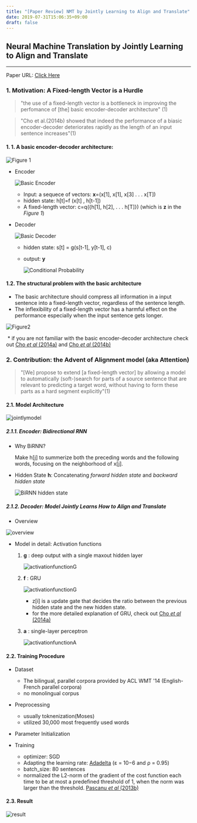 ```yaml
---
title: "[Paper Review] NMT by Jointly Learning to Align and Translate"
date: 2019-07-31T15:06:35+09:00
draft: false
---
```



## Neural Machine Translation by Jointly Learning to Align and Translate

------



Paper URL: [Click Here](https://arxiv.org/pdf/1409.0473.pdf)





### 1. Motivation: A Fixed-length Vector is a Hurdle

>  "the use of a fixed-length vector is a bottleneck in improving the perfomance of [the] basic encoder-decoder architecture" (1)

>  "Cho et al.(2014b) showed that indeed the performance of a biasic encoder-decoder deteriorates rapidly as the length of an input sentence increases"(1)

#### 1. 1. A basic encoder-decoder architecture:



![Figure 1](https://github.com/dwdsuh/blog/blob/master/content/post/resources/_gen/images/encoder_decoder-architecture.png)

- Encoder

  ![Basic Encoder](https://github.com/dwdsuh/blog/blob/master/content/post/resources/_gen/images/basicEncoder_pic.png)
 
  

  - Input: a sequece of vectors: **x**=(x[1], x[1], x[3] . . . x[T])
  - hidden state: h[t]=f (x[t] , h[t-1])
  - A fixed-length vector: c=q({h[1], h[2], . . . h[T]})  (which is **z** in the *Figure 1*)

- Decoder

  ![Basic Decoder](https://github.com/dwdsuh/blog/blob/master/content/post/resources/_gen/images/basicDecoder_pic.png)

  - hidden state: s[t] = g(s[t-1], y[t-1], c)

  - output: **y** 

    ![Conditional Probability](https://github.com/dwdsuh/blog/blob/master/content/post/resources/_gen/images/basicDecoder.png)

  



#### 1.2. The structural problem with the basic architecture

- The basic architecture should compress all information in a input sentence into a fixed-length vector, regardless of the sentence length.
- The inflexibility of a fixed-length vector has a harmful effect on the performance especially when the input sentence gets longer.

![Figure2](https://github.com/dwdsuh/blog/blob/master/content/post/resources/_gen/images/longersentecesucks.png)

​	\* if you are not familiar with the basic encoder-decoder architecture check out [Cho *et al* (2014a)](https://arxiv.org/pdf/1406.1078.pdf) and  [Cho *et al* (2014b)](https://www.aclweb.org/anthology/W14-4012)













### 2. Contribution: the Advent of Alignment model (aka Attention)




> "[We] propose to extend [a fixed-length vector] by allowing a model to automatically (soft-)search for parts of a source sentence that are relevant to predicting a target word, without having to form these parts as a hard segment explicitly"(1)

#### 2.1. Model Architecture



![jointlymodel](https://github.com/dwdsuh/blog/blob/master/content/post/resources/_gen/images/jointlymodel.png)

##### 2.1.1. Encoder: Bidirectional RNN

- Why BiRNN? 

  Make h[j] to summerize both the preceding words and the following words, focusing on the neighborhood of x[j].

- Hidden State **h**: Concatenating *forward hidden state* and *backward hidden state*

  ![BiRNN hidden state](https://github.com/dwdsuh/blog/blob/master/content/post/resources/_gen/images/BiRNNhiddenstate.png)



##### 2.1.2. Decoder: Model Jointly Learns How to  Align and Translate

- Overview

![overview](https://github.com/dwdsuh/blog/blob/master/content/post/resources/_gen/images/jointlyoverview.png)

- Model in detail: Activation functions

  1. **g** : deep output with a single maxout hidden layer

     ![activationfunctionG](https://github.com/dwdsuh/blog/blob/master/content/post/resources/_gen/images/activationFunctionG.png)

     

     

  2. **f** : GRU

     

     ![activationfunctionG](https://github.com/dwdsuh/blog/blob/master/content/post/resources/_gen/images/activationfunctionF.png)

     

     - z[i] is a update gate that decides the ratio between the previous hidden state and the new hidden state.
     - for the more detailed explanation of GRU, check out  [Cho *et al* (2014a)](https://arxiv.org/pdf/1406.1078.pdf)

     

  3. **a** : single-layer perceptron

     

     ![activationfunctionA](https://github.com/dwdsuh/blog/blob/master/content/post/resources/_gen/images/activationfunctionA.png)

     

#### 2.2. Training Procedure

- Dataset

  - The bilingual, parallel corpora provided by ACL WMT '14 (English-French parallel corpora)
  - no monolingual corpus

- Preprocessing

  - usually toknenization(Moses)
  - utilized 30,000 most frequently used words

- Parameter Initialization

- Training

  - optimizer: SGD
  - Adapting the learning rate: [Adadelta](https://arxiv.org/pdf/1212.5701.pdf) (ε = 10−6 and ρ = 0.95)
  - batch_size:  80 sentences
  - normalized the L2-norm of the gradient of the cost function each time to be at most a predefined threshold of 1, when the norm was larger than the threshold. [Pascanu *et al* (2013b)](http://proceedings.mlr.press/v28/pascanu13.pdf)

  

#### 2.3. Result

![result](https://github.com/dwdsuh/blog/blob/master/content/post/resources/_gen/images/jointlyresult.png)



